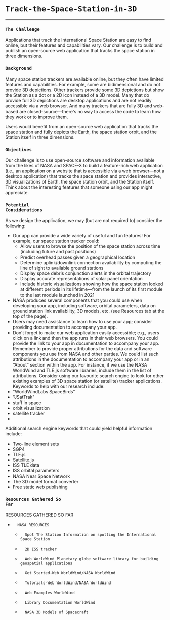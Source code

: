 
### <h1><code>Track-the-Space-Station-in-3D</code></h1> <hr>
### <code>The Challenge</code>
Applications that track the International Space Station are easy to find online, but their features and capabilities vary. Our challenge is to build and publish an open-source web application that tracks the space station in three dimensions.

### <code>Background</code>
Many space station trackers are available online, but they often have limited features and capabilities. For example, some are bidimensional and do not provide 3D depictions. Other trackers provide some 3D depictions but show the Station as a dot or a 2D icon instead of a 3D model. Many that do provide full 3D depictions are desktop applications and are not readily accessible via a web browser. And many trackers that are fully 3D and web-based are closed-source—there's no way to access the code to learn how they work or to improve them.

Users would benefit from an open-source web application that tracks the space station and fully depicts the Earth, the space station orbit, and the Station itself in three dimensions.

### <code>Objectives</code>
Our challenge is to use open-source software and information available from the likes of NASA and SPACE-X to build a feature-rich web application (i.e., an application on a website that is accessible via a web browser—not a desktop application) that tracks the space station and provides interactive, 3D visualizations of Earth, the space station orbit, and the Station itself. Think about the interesting features that someone using our app might appreciate. 

### <code>Potential Considerations</code>
As we design the application, we may (but are not required to) consider the following:
* Our app can provide a wide variety of useful and fun features! For example, our space station tracker could:
    * Allow users to browse the position of the space station across time (including future and past positions)
    * Predict overhead passes given a geographical location
    * Determine uplink/downlink connection availability by computing the line of sight to available ground stations
    * Display space debris conjunction alerts in the orbital trajectory
    * Display accurate representations of solar panel orientation
    * Include historic visualizations showing how the space station looked at different periods in its lifetime—from the launch of its first module to the last module launched in 2021
* NASA produces several components that you could use when developing your app, including software, orbital parameters, data on ground station link availability, 3D models, etc. (see Resources tab at the top of the page).
* Users may need assistance to learn how to use your app; consider providing documentation to accompany your app.
* Don’t forget to make our web application easily accessible; e.g., users click on a link and then the app runs in their web browsers. You could provide the link to your app in documentation to accompany your app. Remember to provide proper attributions for the data and software components you use from NASA and other parties. We could list such attributions in the documentation to accompany your app or in an “About” section within the app. For instance, if we use the NASA WorldWind and TLE.js software libraries, include them in the list of attributions.
Consider using our favourite search engine to look for other existing examples of 3D space station (or satellite) tracker applications. Keywords to help with our research include:
* "WorldWindLabs SpaceBirds"
* "JSatTrak"
* stuff in space
* orbit visualization
* satellite tracker
* 
Additional search engine keywords that could yield helpful information include:
* Two-line element sets
* SGP4
* TLE.js
* Satellite.js
* ISS TLE data
* ISS orbital parameters
* NASA Near Space Network
* The 3D model format converter
* Free static web publishing

### <code>Resources Gathered So Far</code>
RESOURCES GATHERED SO FAR
* 		NASA RESOURCES
    * 		Spot The Station Information on spotting the International Space Station   
    * 		2D ISS tracker  
    * 		Web WorldWind Planetary globe software library for building geospatial applications   
    * 		Get Started-Web WorldWind/NASA WorldWind  
    * 		Tutorials-Web WorldWind/NASA WorldWind  
    * 		Web Examples WorldWind  
    * 		Library Documentation WorldWind  
    * 		NASA 3D Models of Spacecraft  


